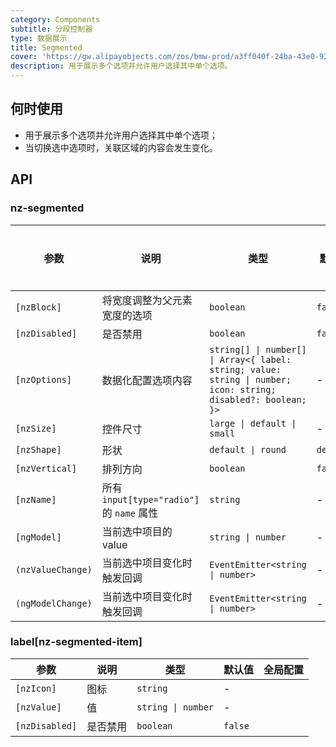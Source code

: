 ```yaml
---
category: Components
subtitle: 分段控制器
type: 数据展示
title: Segmented
cover: 'https://gw.alipayobjects.com/zos/bmw-prod/a3ff040f-24ba-43e0-92e9-c845df1612ad.svg'
description: 用于展示多个选项并允许用户选择其中单个选项。
---
```


## 何时使用

- 用于展示多个选项并允许用户选择其中单个选项；
- 当切换选中选项时，关联区域的内容会发生变化。

## API

### nz-segmented

| 参数              | 说明                         | 类型                                                                                                           | 默认值    | 全局配置 |
| ----------------- | ---------------------------- | -------------------------------------------------------------------------------------------------------------- | --------- | -------- |
| `[nzBlock]`       | 将宽度调整为父元素宽度的选项 | `boolean`                                                                                                      | `false`   |          |
| `[nzDisabled]`    | 是否禁用                     | `boolean`                                                                                                      | `false`   |          |
| `[nzOptions]`     | 数据化配置选项内容           | `string[] \| number[] \| Array<{ label: string; value: string \| number; icon: string; disabled?: boolean; }>` | -         |          |
| `[nzSize]`        | 控件尺寸                     | `large \| default \| small`                                                                                    | -         | ✅       |
| `[nzShape]`       | 形状                         | `default \| round`                                                                                             | `default` | -        |
| `[nzVertical]`    | 排列方向                     | `boolean`                                                                                                      | `false`   | -        |
| `[nzName]`        | 所有 `input[type="radio"]` 的 `name` 属性 | `string`                                                                                                       | -         |          |
| `[ngModel]`       | 当前选中项目的 value         | `string \| number`                                                                                             | -         |          |
| `(nzValueChange)` | 当前选中项目变化时触发回调   | `EventEmitter<string \| number>`                                                                               | -         |          |
| `(ngModelChange)` | 当前选中项目变化时触发回调   | `EventEmitter<string \| number>`                                                                               | -         |          |

### label[nz-segmented-item]

| 参数           | 说明     | 类型               | 默认值  | 全局配置 |
| -------------- | -------- | ------------------ | ------- | -------- |
| `[nzIcon]`     | 图标     | `string`           | -       |          |
| `[nzValue]`    | 值       | `string \| number` | -       |          |
| `[nzDisabled]` | 是否禁用 | `boolean`          | `false` |          |
